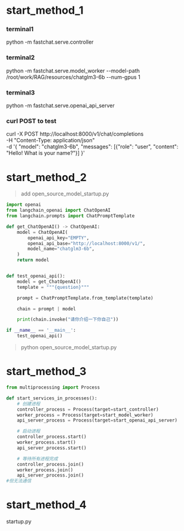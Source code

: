 # start_method_1
### terminal1
python -m fastchat.serve.controller

### terminal2
python -m fastchat.serve.model_worker --model-path /root/work/RAG/resources/chatglm3-6b --num-gpus 1

### terminal3
python -m fastchat.serve.openai_api_server

### curl POST to test
curl -X POST http://localhost:8000/v1/chat/completions \
-H "Content-Type: application/json" \
-d '{
    "model": "chatglm3-6b",
    "messages": [{"role": "user", "content": "Hello! What is your name?"}]
}'

# start_method_2
> add open_source_model_startup.py 
```python
import openai
from langchain_openai import ChatOpenAI
from langchain.prompts import ChatPromptTemplate

def get_ChatOpenAI() -> ChatOpenAI:
    model = ChatOpenAI(
        openai_api_key="EMPTY",
        openai_api_base="http://localhost:8000/v1/",
        model_name="chatglm3-6b",
    )
    return model


def test_openai_api():
    model = get_ChatOpenAI()
    template = """{question}"""

    prompt = ChatPromptTemplate.from_template(template)

    chain = prompt | model

    print(chain.invoke("请你介绍一下你自己"))

if __name__ == '__main__':
    test_openai_api()
```
> python open_source_model_startup.py

# start_method_3
```python
from multiprocessing import Process

def start_services_in_processes():
    # 创建进程
    controller_process = Process(target=start_controller)
    worker_process = Process(target=start_model_worker)
    api_server_process = Process(target=start_openai_api_server)

    # 启动进程
    controller_process.start()
    worker_process.start()
    api_server_process.start()

    # 等待所有进程完成
    controller_process.join()
    worker_process.join()
    api_server_process.join()
#但无法通信
```

# start_method_4
startup.py
